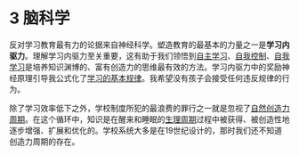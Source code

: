 # 3 脑科学

反对学习教育最有力的论据来自神经科学。塑造教育的最基本的力量之一是**学习内驱力**。理解学习内驱力至关重要，这有助于我们领悟到[自主学习](https://supermemo.guru/wiki/Self-directed_learning)、[自我控制](https://supermemo.guru/wiki/Self-paced_learning)、[自我学习](https://supermemo.guru/wiki/Self-learning)是培养知识渊博的、富有创造力的思维最有效的方法。学习内驱力中的奖励神经原理引导我公式化了[学习的基本规律](https://supermemo.guru/wiki/I_would_never_send_my_kids_to_school#Fundamental_law_of_learning)。我希望没有孩子会接受任何违反规律的行为。

除了学习效率低下之外，学校制度所犯的最浪费的罪行之一就是忽视了[自然创造力周期](https://supermemo.guru/wiki/I_would_never_send_my_kids_to_school#Natural_creativity_cycle)。在这个循环中，知识是在醒来和睡眠的[生理周期](https://supermemo.guru/wiki/Circadian_cycle)过程中被获得、被创造性地逐步增强、扩展和优化的。学校系统大多是在19世纪设计的，那时我们还不知道创造力周期的存在。
